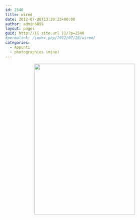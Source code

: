 ```yaml
---
id: 2540
title: wired
date: 2012-07-28T13:29:23+00:00
author: admin6059
layout: pages
guid: http://{{ site.url }}/?p=2540
#permalink: /index.php/2012/07/28/wired/
categories:
  - Appunti
  - photographies (mine)
---
```

<p style="text-align: center;">
  <img class="aligncenter  wp-image-2541" title="06" src="{{ site.url }}/images/uploads/2012/08/06.jpg" alt="" width="320" height="480" srcset="{{ site.url }}/images/uploads/2012/08/06.jpg 533w, {{ site.url }}/images/uploads/2012/08/06-200x300.jpg 200w" sizes="(max-width: 320px) 100vw, 320px" />
</p>